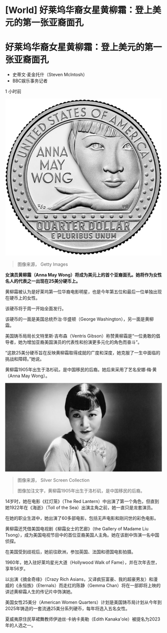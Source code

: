 # [World] 好莱坞华裔女星黄柳霜：登上美元的第一张亚裔面孔

#  好莱坞华裔女星黄柳霜：登上美元的第一张亚裔面孔

  * 史蒂文·麦金托什（Steven McIntosh） 
  * BBC娱乐事务记者 

1 小时前

![女演员黄柳霜（Anna May Wong）将成为美元上的首个亚裔面孔](_127260282_gettyimages-1237814813.jpg)

> 图像来源，  Getty Images

**女演员黄柳霜（Anna May Wong）将成为美元上的首个亚裔面孔。她将作为女性名人的代表之一出现在25美分硬币上。**

黄柳霜被认为是好莱坞第一位华裔电影明星，也是今年第五位和最后一位单独出现在硬币上的女性。

该硬币将于周一开始全面发行。

该硬币的一面是美国总统乔治·华盛顿（George Washington），另一面是黄柳霜。

美国铸币局局长文特里斯·吉布森（Ventris Gibson）称赞黄柳霜是“一位勇敢的倡导者，她为增加亚裔美国演员的代表性和扮演更多元化的角色而奋斗”。

“这款25美分硬币旨在反映黄柳霜取得成就的广度和深度，她克服了一生中面临的挑战和障碍。”她说。

黄柳霜1905年出生于洛杉矶，是中国移民的后裔。她后来采用了艺名安娜·梅·黄（Anna May Wong）。

![Anna May Wong](_127260274_gettyimages-154047962.jpg)

> 图像来源，  Silver Screen Collection
>
> 图像加注文字，黄柳霜1905年出生于洛杉矶，是中国移民的后裔。

14岁时，她在电影《红灯笼》（The Red Lantern）中出演了第一个角色，但直到她1922年在《海逝》（Toll of the Sea）出演主角之前，她一直只是龙套演员。

在她的职业生涯中，她出演了60多部电影，包括无声电影和刚问世的彩色电影。

黄柳霜还凭借美国电视剧《柳霜女士的艺廊》（the Gallery of Madame Liu Tsong），成为美国电视节目中的首位亚裔美国人主角。她在该剧中饰演一名中国侦探。

在美国受到歧视后，她前往欧洲，参加英国、法国和德国电影拍摄。

1960年，她入驻好莱坞星光大道（Hollywood Walk of Fame），并在次年去世，享年56岁。

以出演《摘金奇缘》（Crazy Rich Asians，又译疯狂富豪、我的超豪男友）和漫威的《永恒族》（Eternals）而走红的陈静（Gemma Chan）将在一部即将上映的讲述黄柳霜人生的传记片中饰演她。

美国女性25美分（American Women Quarters）计划是美国铸币局计划从今年到2025年铸造的一套流通25美分系列硬币，每年将选入五名女性。

夏威夷原住民草裙舞教师伊迪丝·卡纳卡奥勒（Edith Kanaka'ole）被提名为2023年的人选之一。


